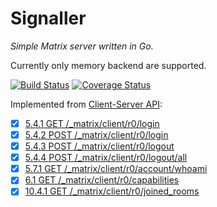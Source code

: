 Signaller
=========

*Simple Matrix server written in Go.*

Currently only memory backend are supported.

[![Build Status](https://travis-ci.com/nxshock/signaller.svg?branch=master)](https://travis-ci.com/nxshock/signaller)
[![Coverage Status](https://coveralls.io/repos/github/nxshock/signaller/badge.svg)](https://coveralls.io/github/nxshock/signaller)

Implemented from [Client-Server API](https://matrix.org/docs/spec/client_server/latest):

- [x] [5.4.1 GET /_matrix/client/r0/login](https://matrix.org/docs/spec/client_server/latest#get-matrix-client-r0-login)
- [x] [5.4.2 POST /_matrix/client/r0/login](https://matrix.org/docs/spec/client_server/latest#post-matrix-client-r0-login)
- [x] [5.4.3 POST /_matrix/client/r0/logout](https://matrix.org/docs/spec/client_server/latest#post-matrix-client-r0-logout)
- [x] [5.4.4 POST /_matrix/client/r0/logout/all](https://matrix.org/docs/spec/client_server/latest#post-matrix-client-r0-logout-all)
- [x] [5.7.1 GET /_matrix/client/r0/account/whoami](https://matrix.org/docs/spec/client_server/latest#get-matrix-client-r0-account-whoami)
- [x] [6.1 GET /_matrix/client/r0/capabilities](https://matrix.org/docs/spec/client_server/latest#get-matrix-client-r0-capabilities)
- [x] [10.4.1 GET /_matrix/client/r0/joined_rooms](https://matrix.org/docs/spec/client_server/latest#get-matrix-client-r0-joined-rooms)
